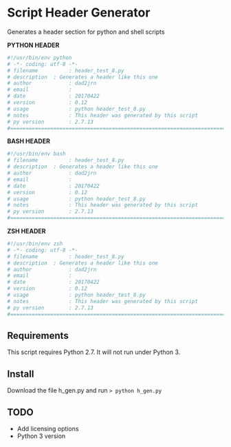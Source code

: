 # Script Header Generator
Generates a header section for python and shell scripts

**PYTHON HEADER**
```python
#!/usr/bin/env python
# -*- coding: utf-8 -*-
# filename          : header_test_8.py
# description  : Generates a header like this one
# author            : dad2jrn
# email             :
# date              : 20170422
# version           : 0.12
# usage             : python header_test_8.py
# notes             : This header was generated by this script
# py version        : 2.7.13
#==============================================================================


```
**BASH HEADER**
```bash
#!/usr/bin/env bash
# filename          : header_test_8.py
# description  : Generates a header like this one
# author            : dad2jrn
# email             :
# date              : 20170422
# version           : 0.12
# usage             : python header_test_8.py
# notes             : This header was generated by this script
# py version        : 2.7.13
#==============================================================================
```
**ZSH HEADER**
```bash
#!/usr/bin/env zsh
# -*- coding: utf-8 -*-
# filename          : header_test_8.py
# description  : Generates a header like this one
# author            : dad2jrn
# email             :
# date              : 20170422
# version           : 0.12
# usage             : python header_test_8.py
# notes             : This header was generated by this script
# py version        : 2.7.13
#==============================================================================
```
## Requirements
This script requires Python 2.7.  It will not run under Python 3.

## Install
Download the file h_gen.py and run `> python h_gen.py`

## TODO
- Add licensing options
- Python 3 version